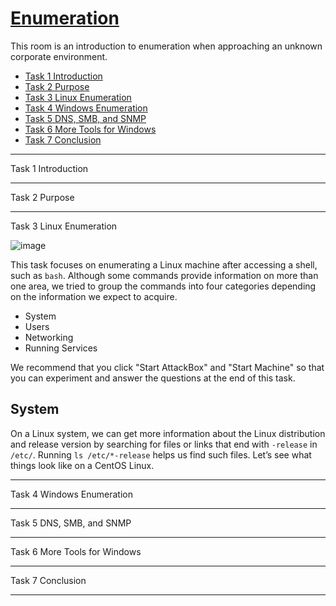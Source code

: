 # [Enumeration](https://tryhackme.com/room/enumerationpe)  
This room is an introduction to enumeration when approaching an unknown corporate environment.

- [Task 1  Introduction](#)
- [Task 2  Purpose](#)
- [Task 3  Linux Enumeration](#)
- [Task 4  Windows Enumeration](#)
- [Task 5  DNS, SMB, and SNMP](#)
- [Task 6  More Tools for Windows](#)
- [Task 7  Conclusion](#)

---

Task 1  Introduction

---

Task 2  Purpose

---

Task 3  Linux Enumeration

![image](https://user-images.githubusercontent.com/51442719/197871968-405a5331-594b-4702-a9b9-6e5f4c11f0d7.png)

This task focuses on enumerating a Linux machine after accessing a shell, such as `bash`. Although some commands provide information on more than one area, we tried to group the commands into four categories depending on the information we expect to acquire.

- System
- Users
- Networking
- Running Services

We recommend that you click "Start AttackBox" and "Start Machine" so that you can experiment and answer the questions at the end of this task.

## System
On a Linux system, we can get more information about the Linux distribution and release version by searching for files or links that end with `-release` in `/etc/`. Running `ls /etc/*-release` helps us find such files. Let’s see what things look like on a CentOS Linux.

---

Task 4  Windows Enumeration

---

Task 5  DNS, SMB, and SNMP

---

Task 6  More Tools for Windows

---

Task 7  Conclusion

---
